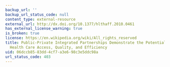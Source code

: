 ```yaml
---
backup_url: ''
backup_url_status_code: null
content_type: external-resource
external_url: http://dx.doi.org/10.1377/hlthaff.2010.0461
has_external_license_warning: true
is_broken: true
license: https://en.wikipedia.org/wiki/All_rights_reserved
title: Public-Private Integrated Partnerships Demonstrate the Potential to Improve
  Health Care Access, Quality, and Efficiency
uid: 06dccb85-83dd-4cf7-a3e6-98c3e5ddc98a
url_status_code: 403
---
```

